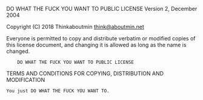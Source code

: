 DO WHAT THE FUCK YOU WANT TO PUBLIC LICENSE Version 2, December 2004

Copyright (C) 2018 Thinkaboutmin think@aboutmin.net

Everyone is permitted to copy and distribute verbatim or modified copies of this license document, and changing it is allowed as long as the name is changed.

        DO WHAT THE FUCK YOU WANT TO PUBLIC LICENSE 

TERMS AND CONDITIONS FOR COPYING, DISTRIBUTION AND MODIFICATION

    You just DO WHAT THE FUCK YOU WANT TO.

